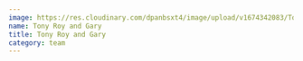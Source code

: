 ```yaml
---
image: https://res.cloudinary.com/dpanbsxt4/image/upload/v1674342083/Tonys/gary_jido_roy_kwsjt0.jpg
name: Tony Roy and Gary
title: Tony Roy and Gary
category: team
---
```

